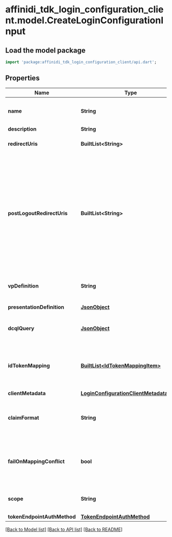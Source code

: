 # affinidi_tdk_login_configuration_client.model.CreateLoginConfigurationInput

## Load the model package

```dart
import 'package:affinidi_tdk_login_configuration_client/api.dart';
```

## Properties

| Name                        | Type                                                                                  | Description                                                                                                                                                                                                 | Notes                        |
| --------------------------- | ------------------------------------------------------------------------------------- | ----------------------------------------------------------------------------------------------------------------------------------------------------------------------------------------------------------- | ---------------------------- |
| **name**                    | **String**                                                                            | User defined login configuration name                                                                                                                                                                       |
| **description**             | **String**                                                                            |                                                                                                                                                                                                             | [optional]                   |
| **redirectUris**            | **BuiltList&lt;String&gt;**                                                           | OAuth 2.0 Redirect URIs                                                                                                                                                                                     |
| **postLogoutRedirectUris**  | **BuiltList&lt;String&gt;**                                                           | Post Logout Redirect URIs, Used to redirect the user's browser to a specified URL after the logout process is complete. Must match the domain, port, scheme of at least one of the registered redirect URIs | [optional]                   |
| **vpDefinition**            | **String**                                                                            | VP definition in JSON stringify format                                                                                                                                                                      | [optional]                   |
| **presentationDefinition**  | [**JsonObject**](.md)                                                                 | Presentation Definition                                                                                                                                                                                     | [optional]                   |
| **dcqlQuery**               | [**JsonObject**](.md)                                                                 | DCQL query in JSON stringify format                                                                                                                                                                         | [optional]                   |
| **idTokenMapping**          | [**BuiltList&lt;IdTokenMappingItem&gt;**](IdTokenMappingItem.md)                      | Fields name/path mapping between the vp_token and the id_token                                                                                                                                              | [optional]                   |
| **clientMetadata**          | [**LoginConfigurationClientMetadataInput**](LoginConfigurationClientMetadataInput.md) |                                                                                                                                                                                                             | [optional]                   |
| **claimFormat**             | **String**                                                                            | ID token claims output format. Default is array.                                                                                                                                                            | [optional]                   |
| **failOnMappingConflict**   | **bool**                                                                              | Interrupts login process if duplications of data fields names will be found                                                                                                                                 | [optional] [default to true] |
| **scope**                   | **String**                                                                            | List of groups separated by space                                                                                                                                                                           | [optional]                   |
| **tokenEndpointAuthMethod** | [**TokenEndpointAuthMethod**](TokenEndpointAuthMethod.md)                             |                                                                                                                                                                                                             | [optional]                   |

[[Back to Model list]](../README.md#documentation-for-models) [[Back to API list]](../README.md#documentation-for-api-endpoints) [[Back to README]](../README.md)
